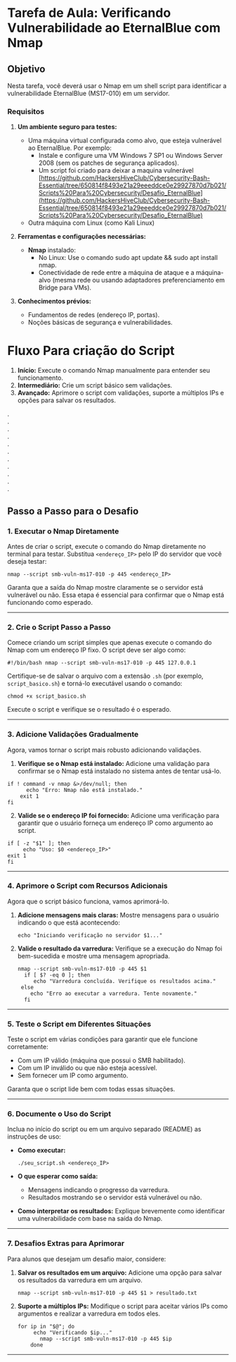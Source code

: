 # **Tarefa de Aula: Verificando Vulnerabilidade ao EternalBlue com Nmap**

## **Objetivo**

Nesta tarefa, você deverá usar o Nmap em um shell script para identificar a vulnerabilidade EternalBlue (MS17-010) em um servidor.  


### **Requisitos**

1.  **Um ambiente seguro para testes:**
    
    -   Uma máquina virtual configurada como alvo, que esteja vulnerável ao EternalBlue. Por exemplo:
        -   Instale e configure uma VM Windows 7 SP1 ou Windows Server 2008 (sem os patches de segurança aplicados).
        -   Um script foi criado para deixar a maquina vulnerável [https://github.com/HackersHiveClub/Cybersecurity-Bash-Essential/tree/650814f8493e21a29eeeddce0e29927870d7b021/Scripts%20Para%20Cybersecurity/Desafio_EternalBlue](https://github.com/HackersHiveClub/Cybersecurity-Bash-Essential/tree/650814f8493e21a29eeeddce0e29927870d7b021/Scripts%20Para%20Cybersecurity/Desafio_EternalBlue)
    -   Outra máquina com Linux (como Kali Linux)
2.  **Ferramentas e configurações necessárias:**
    
    -   **Nmap** instalado:
        -   No Linux: Use o comando sudo apt update && sudo apt install nmap.
        -   Conectividade de rede entre a máquina de ataque e a máquina-alvo (mesma rede ou usando adaptadores preferenciamento em Bridge para VMs).
3.  **Conhecimentos prévios:**
    
    -   Fundamentos de redes (endereço IP, portas).
    -   Noções básicas de segurança e vulnerabilidades.  


# Fluxo Para criação do Script

1.  **Início:** Execute o comando Nmap manualmente para entender seu funcionamento.
2.  **Intermediário:** Crie um script básico sem validações.
3.  **Avançado:** Aprimore o script com validações, suporte a múltiplos IPs e opções para salvar os resultados.


.  
.  
.  
.  
.  
.  
.  
.  
.  
.  
.  









## Passo a Passo para o Desafio

### 1. Executar o Nmap Diretamente

Antes de criar o script, execute o comando do Nmap diretamente no terminal para 
testar. Substitua `<endereço_IP>` pelo IP do servidor que você deseja testar:

`nmap --script smb-vuln-ms17-010 -p 445 <endereço_IP>` 

Garanta que a saída do Nmap mostre claramente se o servidor está vulnerável ou não. Essa etapa é essencial para confirmar que o Nmap está funcionando como esperado.

----------

### 2. Crie o Script Passo a Passo

Comece criando um script simples que apenas execute o comando do Nmap com um endereço IP fixo. O script deve ser algo como:

`#!/bin/bash
nmap --script smb-vuln-ms17-010 -p 445 127.0.0.1` 

Certifique-se de salvar o arquivo com a extensão `.sh` (por exemplo, `script_basico.sh`) e torná-lo executável usando o comando:

`chmod +x script_basico.sh` 

Execute o script e verifique se o resultado é o esperado.

----------

### 3. Adicione Validações Gradualmente

Agora, vamos tornar o script mais robusto adicionando validações.

1.  **Verifique se o Nmap está instalado:** Adicione uma validação para confirmar se o Nmap está instalado no sistema antes de tentar usá-lo.
   
   
`if ! command -v nmap &>/dev/null; then`   
  `      echo "Erro: Nmap não está instalado."`  
    `    exit 1`   
    `fi`   
    
2.  **Valide se o endereço IP foi fornecido:** Adicione uma verificação para garantir que o usuário forneça um endereço IP como argumento ao script.
    
   
   `if [ -z "$1" ]; then`   
   `     echo "Uso: $0 <endereço_IP>"`   
        `exit 1`   
    `fi`   
    

----------

### 4. Aprimore o Script com Recursos Adicionais

Agora que o script básico funciona, vamos aprimorá-lo.

1.  **Adicione mensagens mais claras:** Mostre mensagens para o usuário indicando o que está acontecendo:
    
    
    `echo "Iniciando verificação no servidor $1..."` 
    
2.  **Valide o resultado da varredura:** Verifique se a execução do Nmap foi bem-sucedida e mostre uma mensagem apropriada.
    
    
    `nmap --script smb-vuln-ms17-010 -p 445 $1`   
   `  if [ $? -eq 0 ]; then`   
    `     echo "Varredura concluída. Verifique os resultados acima."`     
    ` else`   
     `    echo "Erro ao executar a varredura. Tente novamente."`   
   `  fi`   
    

----------

### 5. Teste o Script em Diferentes Situações

Teste o script em várias condições para garantir que ele funcione corretamente:

-   Com um IP válido (máquina que possui o SMB habilitado).
-   Com um IP inválido ou que não esteja acessível.
-   Sem fornecer um IP como argumento.

Garanta que o script lide bem com todas essas situações.

----------

### 6. Documente o Uso do Script

Inclua no início do script ou em um arquivo separado (README) as instruções de uso:

-   **Como executar:**
    
    
    `./seu_script.sh <endereço_IP>` 
    
-   **O que esperar como saída:**
    
    -   Mensagens indicando o progresso da varredura.
    -   Resultados mostrando se o servidor está vulnerável ou não.
-   **Como interpretar os resultados:** Explique brevemente como identificar uma vulnerabilidade com base na saída do Nmap.
    

----------

### 7. Desafios Extras para Aprimorar

Para alunos que desejam um desafio maior, considere:

1.  **Salvar os resultados em um arquivo:** Adicione uma opção para salvar os resultados da varredura em um arquivo.
    
   
    `nmap --script smb-vuln-ms17-010 -p 445 $1 > resultado.txt` 
    
2.  **Suporte a múltiplos IPs:** Modifique o script para aceitar vários IPs como argumentos e realizar a varredura em todos eles.
    
    
    `for ip in "$@"; do`  
    `     echo "Verificando $ip..."`  
  `       nmap --script smb-vuln-ms17-010 -p 445 $ip`  
 `    done`   
    

----------
